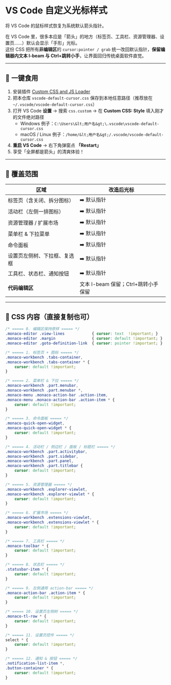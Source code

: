 # VS Code 自定义光标样式

将 VS Code 的鼠标样式恢复为系统默认箭头指针。

在 VS Code 里，很多本应是「箭头」的地方（标签页、工具栏、资源管理器、设置页……）默认会显示「手形」光标。  
这份 CSS 把所有**非编辑区**的 `cursor:pointer / grab` 统一改回默认指针，**保留编辑器内文本 I-beam 与 Ctrl+跳转小手**，让界面回归传统桌面软件直觉。

---

## 🚀 一键食用

1. 安装插件 [Custom CSS and JS Loader](https://marketplace.visualstudio.com/items?itemName=be5invis.vscode-custom-css)  
2. 把本仓库 `vscode-default-cursor.css` 保存到本地任意路径（推荐放在 `~/.vscode/vscode-default-cursor.css`）  
3. 打开 VS Code **设置** → 搜索 `css.custom` → 在 **Custom CSS: Style** 填入刚才的文件绝对路径  
   - Windows 例子：`C:\Users\&lt;用户名&gt;\.vscode\vscode-default-cursor.css`  
   - macOS / Linux 例子：`/home/&lt;用户名&gt;/.vscode/vscode-default-cursor.css`  
4. **重启 VS Code** → 右下角弹窗点 **「Restart」**  
5. 享受「全屏都是箭头」的清爽体验！

---

## 🎯 覆盖范围

| 区域 | 改造后光标 |
|---|---|
| 标签页（含关闭、拆分图标） | ➡️ 默认指针 |
| 活动栏（左侧一排图标） | ➡️ 默认指针 |
| 资源管理器 / 扩展市场 | ➡️ 默认指针 |
| 菜单栏 & 下拉菜单 | ➡️ 默认指针 |
| 命令面板 | ➡️ 默认指针 |
| 设置页左侧树、下拉框、复选框 | ➡️ 默认指针 |
| 工具栏、状态栏、通知按钮 | ➡️ 默认指针 |
| **代码编辑区** | 文本 I-beam 保留；Ctrl+跳转小手保留 |

---

## 📄 CSS 内容（直接复制也可）

```css
/* ===== 0. 编辑区保持原样 ===== */
.monaco-editor .view-lines            { cursor: text  !important; }
.monaco-editor .margin                { cursor: default !important; }
.monaco-editor .goto-definition-link  { cursor: pointer !important; }

/* ===== 1. 标签页 + 图标 ===== */
.monaco-workbench .tabs-container,
.monaco-workbench .tabs-container * {
    cursor: default !important;
}

/* ===== 2. 菜单栏 & 下拉 ===== */
.monaco-workbench .part.menubar,
.monaco-workbench .part.menubar *,
.monaco-menu .monaco-action-bar .action-item,
.monaco-menu .monaco-action-bar .action-item * {
    cursor: default !important;
}

/* ===== 3. 命令面板 ===== */
.monaco-quick-open-widget,
.monaco-quick-open-widget * {
    cursor: default !important;
}

/* ===== 4. 活动栏 / 侧边栏 / 面板 / 标题栏 ===== */
.monaco-workbench .part.activitybar,
.monaco-workbench .part.sidebar,
.monaco-workbench .part.panel,
.monaco-workbench .part.titlebar {
    cursor: default !important;
}

/* ===== 5. 资源管理器 ===== */
.monaco-workbench .explorer-viewlet,
.monaco-workbench .explorer-viewlet * {
    cursor: default !important;
}

/* ===== 6. 扩展市场 ===== */
.monaco-workbench .extensions-viewlet,
.monaco-workbench .extensions-viewlet * {
    cursor: default !important;
}

/* ===== 7. 工具栏 ===== */
.monaco-toolbar * {
    cursor: default !important;
}

/* ===== 8. 状态栏 ===== */
.statusbar-item * {
    cursor: default !important;
}

/* ===== 9. 左侧通用 action-bar ===== */
.monaco-action-bar .action-item * {
    cursor: default !important;
}

/* ===== 10. 设置页左侧树 ===== */
.monaco-tl-row * {
    cursor: default !important;
}

/* ===== 11. 设置页控件 ===== */
select * {
    cursor: default !important;
}

/* ===== 12. 通知 & 按钮 ===== */
.notification-list-item *,
.button-container * {
    cursor: default !important;
}